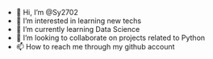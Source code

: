 - 👋 Hi, I’m @Sy2702
- 👀 I’m interested in learning new techs
- 🌱 I’m currently learning Data Science
- 💞️ I’m looking to collaborate on projects related to Python
- 📫 How to reach me through my github account

<!---
Sy2702/Sy2702 is a ✨ special ✨ repository because its `README.md` (this file) appears on your GitHub profile.
You can click the Preview link to take a look at your changes.
--->
